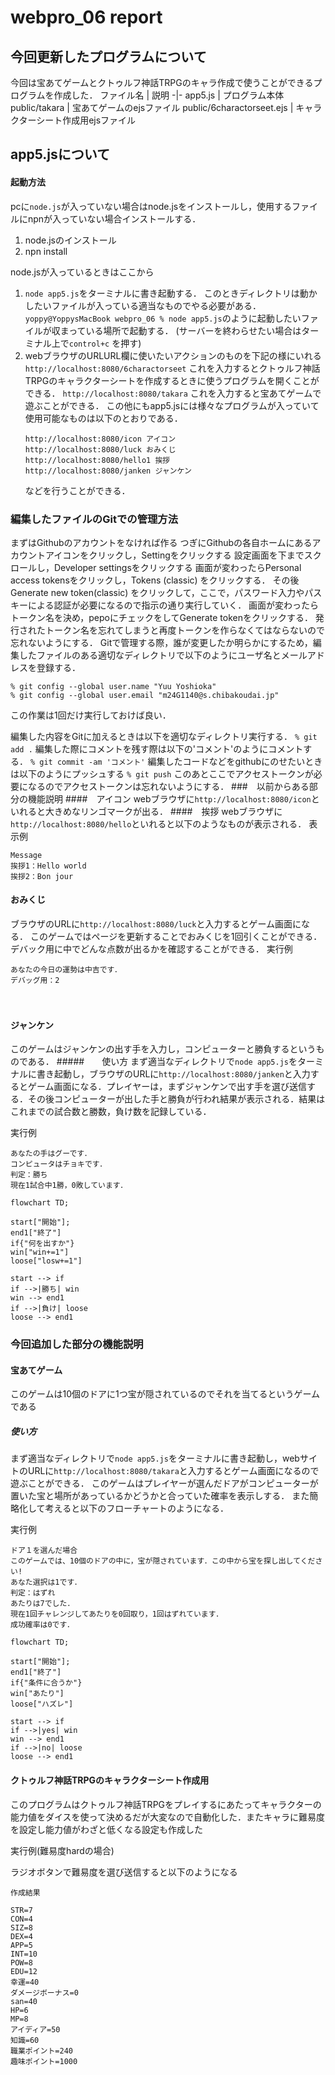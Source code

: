 # webpro_06 report
## 今回更新したプログラムについて
今回は宝あてゲームとクトゥルフ神話TRPGのキャラ作成で使うことができるプログラムを作成した．
ファイル名 | 説明
-|-
app5.js | プログラム本体
public/takara |  宝あてゲームのejsファイル
public/6charactorseet.ejs | キャラクターシート作成用ejsファイル

## app5.jsについて
#### 起動方法
pcに```node.js```が入っていない場合はnode.jsをインストールし，使用するファイルにnpnが入っていない場合インストールする．
1.  node.jsのインストール</br>
2.  npn install

node.jsが入っているときはここから

1. ```node app5.js```をターミナルに書き起動する．
このときディレクトリは動かしたいファイルが入っている適当なものでやる必要がある．
```yoppy@YoppysMacBook webpro_06 % node app5.js```のように起動したいファイルが収まっている場所で起動する．
(サーバーを終わらせたい場合はターミナル上で```control+c``` を押す)
1. webブラウザのURLURL欄に使いたいアクションのものを下記の様にいれる
    ```http://localhost:8080/6charactorseet```
    これを入力するとクトゥルフ神話TRPGのキャラクターシートを作成するときに使うプログラムを開くことができる．
    ```http://localhost:8080/takara```
    これを入力すると宝あてゲームで遊ぶことができる．
    この他にもapp5.jsには様々なプログラムが入っていて使用可能なものは以下のとおりである．
    ```
    http://localhost:8080/icon アイコン
    http://localhost:8080/luck おみくじ
    http://localhost:8080/hello1 挨拶
    http://localhost:8080/janken ジャンケン
    ```
    などを行うことができる．

### 編集したファイルのGitでの管理方法
まずはGithubのアカウントをなければ作る 
つぎにGithubの各自ホームにあるアカウントアイコンをクリックし，Settingをクリックする
設定画面を下までスクロールし，Developer settingsをクリックする
画面が変わったらPersonal access tokensをクリックし，Tokens (classic) をクリックする．
その後Generate new token(classic) をクリックして，ここで，パスワード入力やパスキーによる認証が必要になるので指示の通り実行していく．
画面が変わったらトークン名を決め，pepoにチェックをしてGenerate tokenをクリックする．
発行されたトークン名を忘れてしまうと再度トークンを作らなくてはならないので忘れないようにする．
Gitで管理する際，誰が変更したか明らかにするため，編集したファイルのある適切なディレクトリで以下のようにユーザ名とメールアドレスを登録する．
```
% git config --global user.name "Yuu Yoshioka"
% git config --global user.email "m24G1140@s.chibakoudai.jp"
```
この作業は1回だけ実行しておけば良い．

編集した内容をGitに加えるときは以下を適切なディレクトリ実行する．
```% git add .```
編集した際にコメントを残す際は以下の'コメント'のようにコメントする．
```% git commit -am 'コメント'```
編集したコードなどをgithubにのせたいときは以下のようにプッシュする
```% git push```
このあとここでアクセストークンが必要になるのでアクセストークンは忘れないようにする．
###　以前からある部分の機能説明
####　アイコン
webブラウザに```http://localhost:8080/icon```といれると大きめなリンゴマークが出る．
####　挨拶
webブラウザに```http://localhost:8080/hello```といれると以下のようなものが表示される．
表示例
```
Message
挨拶1：Hello world
挨拶2：Bon jour
```
#### おみくじ
ブラウザのURLに```http://localhost:8080/luck```と入力するとゲーム画面になる．
このゲームではページを更新することでおみくじを1回引くことができる．
デバック用に中でどんな点数が出るかを確認することができる．
実行例
```
あなたの今日の運勢は中吉です．
デバッグ用：2
```
　　　　　　　　　　　　　　　　　　　　　　　　　　　　　　　　　　　　　　　　　　　　　　　　　　　　　　　　　　　　　　　　　　　　
#### ジャンケン
このゲームはジャンケンの出す手を入力し，コンピューターと勝負するというものである．
#####　　使い方
まず適当なディレクトリで```node app5.js```をターミナルに書き起動し，ブラウザのURLに```http://localhost:8080/janken```と入力するとゲーム画面になる．プレイヤーは，まずジャンケンで出す手を選び送信する．その後コンピューターが出した手と勝負が行われ結果が表示される．結果はこれまでの試合数と勝数，負け数を記録している．

実行例
```
あなたの手はグーです．
コンピュータはチョキです．
判定：勝ち
現在1試合中1勝，0敗しています．
```
```mermaid
flowchart TD;

start["開始"];
end1["終了"]
if{"何を出すか"}
win["win+=1"]
loose["losw+=1"]

start --> if
if -->|勝ち| win
win --> end1
if -->|負け| loose
loose --> end1

```

### 今回追加した部分の機能説明
#### 宝あてゲーム
このゲームは10個のドアに1つ宝が隠されているのでそれを当てるというゲームである
##### 使い方
まず適当なディレクトリで```node app5.js```をターミナルに書き起動し，webサイトのURLに```http://localhost:8080/takara```と入力するとゲーム画面になるので遊ぶことができる．
このゲームはプレイヤーが選んだドアがコンピューターが置いた宝と場所があっているかどうかと合っていた確率を表示しする．
また簡略化して考えると以下のフローチャートのようになる．

実行例
```
ドア１を選んだ場合
このゲームでは、10個のドアの中に，宝が隠されています．この中から宝を探し出してください!
あなた選択は1です．
判定：はずれ
あたりは7でした．
現在1回チャレンジしてあたりを0回取り，1回はずれています．
成功確率は0です．
```
```mermaid
flowchart TD;

start["開始"];
end1["終了"]
if{"条件に合うか"}
win["あたり"]
loose["ハズレ"]

start --> if
if -->|yes| win
win --> end1
if -->|no| loose
loose --> end1
```

#### クトゥルフ神話TRPGのキャラクターシート作成用
このプログラムはクトゥルフ神話TRPGをプレイするにあたってキャラクターの能力値をダイスを使って決めるだが大変なので自動化した．またキャラに難易度を設定し能力値がわざと低くなる設定も作成した

実行例(難易度hardの場合)

ラジオボタンで難易度を選び送信すると以下のようになる
```
作成結果

STR=7
CON=4
SIZ=8
DEX=4
APP=5
INT=10
POW=8
EDU=12
幸運=40
ダメージボーナス=0
san=40
HP=6
MP=8
アイディア=50
知識=60
職業ポイント=240
趣味ポイント=1000
```
